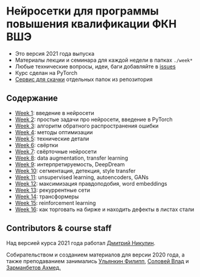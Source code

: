 Нейросетки для программы повышения квалификации ФКН ВШЭ
=====

* Это версия 2021 года выпуска
* Материалы лекции и семинара для каждой недели в папках `./week*`
* Любые технические вопросы, идеи, баги добавляйте в [issues](https://github.com/dniku/neural_nets_dpo/issues)
* Курс сделан на PyTorch
* [Сервис для скачки](https://minhaskamal.github.io/DownGit/#/home) отдельных папок из репозитория

## Содержание

* [Week 1](week01): введение в нейросети
* [Week 2](week02): простые задачи про нейросети, введение в PyTorch
* [Week 3](week03): алгоритм обратного распространения ошибки
* [Week 4](week04): методы оптимизации
* [Week 5](week05): технические детали
* [Week 6](week06): свёртки
* [Week 7](week07): свёрточные нейросети
* [Week 8](week08): data augmentation, transfer learning
* [Week 9](week09): интерпретируемость, DeepDream
* [Week 10](week10): сегментация, детекция, style transfer
* [Week 11](week11): unsupervised learning, autoencoders, GANs
* [Week 12](week12): максимизация правдоподобия, word embeddings
* [Week 13](week13): рекуррентные сети
* [Week 14](week14): трансформеры
* [Week 15](week15): reinforcement learning
* [Week 16](week16): как торговать на бирже и находить дефекты в листах стали

## Contributors & course staff

Над версией курса 2021 года работал [Дмитрий Никулин](https://github.com/dniku).

Собирательством и созданием материалов для версии 2020 года, а также преподаванием занимались [Ульянкин Филипп](https://github.com/FUlyankin), [Соловей Влад](https://github.com/solovyshka) и [Зарманбетов Ахмед.](https://github.com/ahmedushka7)
